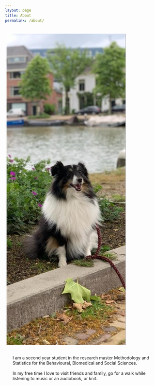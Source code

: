 ```yaml
---
layout: page
title: About
permalink: /about/
---
```


<style type="text/css">
 * {
    padding:0;
    margin:0;
}
.iconDetails {
    margin:0;
    float:left;
    vertical-align: middle;
}
.container {
    width:100%;
    height:auto;
    padding:1%;
}
.text {
    float:left;
    margin:20px;
}

</style>

<div class='container'>
    <img src="img_dog.jpg" alt="My adorable dog!" class='iconDetails' />
    <div class="text">
        <p>
            I am a second year student in the research master Methodology and Statistics for the Behavioural, Biomedical and Social Sciences. 
            <br>
            <br>
            In my free time I love to visit friends and family, go for a walk while listening to music or an audiobook, or knit. 
        </p>
    </div>
</div>
